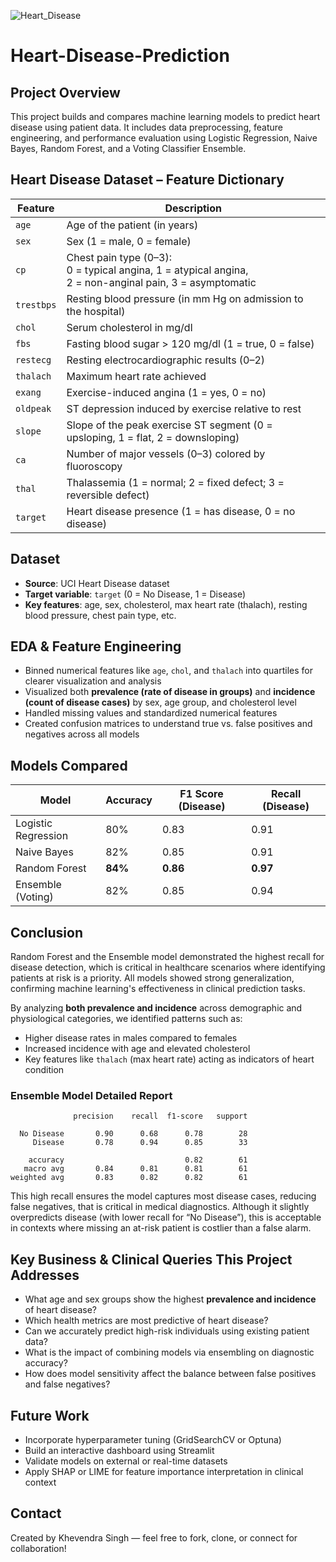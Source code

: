 
![Heart_Disease](https://github.com/user-attachments/assets/e1379534-80c8-4676-990c-7b58d2162055)


# Heart-Disease-Prediction

## Project Overview
This project builds and compares machine learning models to predict heart disease using patient data. It includes data preprocessing, feature engineering, and performance evaluation using Logistic Regression, Naive Bayes, Random Forest, and a Voting Classifier Ensemble.

## Heart Disease Dataset – Feature Dictionary

| Feature        | Description                                                                 |
|----------------|-----------------------------------------------------------------------------|
| `age`          | Age of the patient (in years)                                               |
| `sex`          | Sex (1 = male, 0 = female)                                                  |
| `cp`           | Chest pain type (0–3): <br> 0 = typical angina, 1 = atypical angina, <br> 2 = non-anginal pain, 3 = asymptomatic |
| `trestbps`     | Resting blood pressure (in mm Hg on admission to the hospital)              |
| `chol`         | Serum cholesterol in mg/dl                                                  |
| `fbs`          | Fasting blood sugar > 120 mg/dl (1 = true, 0 = false)                       |
| `restecg`      | Resting electrocardiographic results (0–2)                                  |
| `thalach`      | Maximum heart rate achieved                                                 |
| `exang`        | Exercise-induced angina (1 = yes, 0 = no)                                   |
| `oldpeak`      | ST depression induced by exercise relative to rest                          |
| `slope`        | Slope of the peak exercise ST segment (0 = upsloping, 1 = flat, 2 = downsloping) |
| `ca`           | Number of major vessels (0–3) colored by fluoroscopy                        |
| `thal`         | Thalassemia (1 = normal; 2 = fixed defect; 3 = reversible defect)            |
| `target`       | Heart disease presence (1 = has disease, 0 = no disease)                    |

## Dataset
- **Source**: UCI Heart Disease dataset
- **Target variable**: `target` (0 = No Disease, 1 = Disease)
- **Key features**: age, sex, cholesterol, max heart rate (thalach), resting blood pressure, chest pain type, etc.

## EDA & Feature Engineering
- Binned numerical features like `age`, `chol`, and `thalach` into quartiles for clearer visualization and analysis
- Visualized both **prevalence (rate of disease in groups)** and **incidence (count of disease cases)** by sex, age group, and cholesterol level
- Handled missing values and standardized numerical features
- Created confusion matrices to understand true vs. false positives and negatives across all models

## Models Compared
| Model               | Accuracy | F1 Score (Disease) | Recall (Disease) |
|--------------------|----------|--------------------|------------------|
| Logistic Regression| 80%      | 0.83               | 0.91             |
| Naive Bayes        | 82%      | 0.85               | 0.91             |
| Random Forest      | **84%**  | **0.86**           | **0.97**         |
| Ensemble (Voting)  | 82%      | 0.85               | 0.94             |

## Conclusion
Random Forest and the Ensemble model demonstrated the highest recall for disease detection, which is critical in healthcare scenarios where identifying patients at risk is a priority. All models showed strong generalization, confirming machine learning's effectiveness in clinical prediction tasks.

By analyzing **both prevalence and incidence** across demographic and physiological categories, we identified patterns such as:
- Higher disease rates in males compared to females
- Increased incidence with age and elevated cholesterol
- Key features like `thalach` (max heart rate) acting as indicators of heart condition

### Ensemble Model Detailed Report
```
              precision    recall  f1-score   support

  No Disease       0.90      0.68      0.78        28
     Disease       0.78      0.94      0.85        33

    accuracy                           0.82        61
   macro avg       0.84      0.81      0.81        61
weighted avg       0.83      0.82      0.82        61
```

This high recall ensures the model captures most disease cases, reducing false negatives, that is critical in medical diagnostics. Although it slightly overpredicts disease (with lower recall for “No Disease”), this is acceptable in contexts where missing an at-risk patient is costlier than a false alarm.

## Key Business & Clinical Queries This Project Addresses
- What age and sex groups show the highest **prevalence and incidence** of heart disease?
- Which health metrics are most predictive of heart disease?
- Can we accurately predict high-risk individuals using existing patient data?
- What is the impact of combining models via ensembling on diagnostic accuracy?
- How does model sensitivity affect the balance between false positives and false negatives?

## Future Work
- Incorporate hyperparameter tuning (GridSearchCV or Optuna)
- Build an interactive dashboard using Streamlit
- Validate models on external or real-time datasets
- Apply SHAP or LIME for feature importance interpretation in clinical context

## Contact
Created by Khevendra Singh — feel free to fork, clone, or connect for collaboration!
